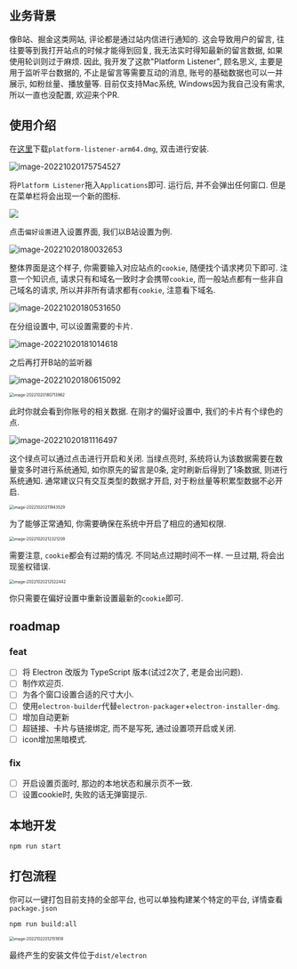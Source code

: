 ## 业务背景

像B站、掘金这类网站, 评论都是通过站内信进行通知的. 这会导致用户的留言, 往往要等到我打开站点的时候才能得到回复, 我无法实时得知最新的留言数据, 如果使用轮训则过于麻烦. 因此, 我开发了这款"Platform Listener", 顾名思义, 主要是用于监听平台数据的, 不止是留言等需要互动的消息, 账号的基础数据也可以一并展示, 如粉丝量、播放量等. 目前仅支持Mac系统, Windows因为我自己没有需求, 所以一直也没配置, 欢迎来个PR.

## 使用介绍

在[这里](https://github.com/Eve-Sama/platform-listener/releases)下载`platform-listener-arm64.dmg`, 双击进行安装.

![image-20221020175754527](https://eve-sama.oss-cn-shanghai.aliyuncs.com/blog/202210220052964.png)

将`Platform Listener`拖入`Applications`即可. 运行后, 并不会弹出任何窗口. 但是在菜单栏将会出现一个新的图标.

![](https://eve-sama.oss-cn-shanghai.aliyuncs.com/blog/202210220052979.png)

点击`偏好设置`进入设置界面, 我们以B站设置为例.

![image-20221020180032653](https://eve-sama.oss-cn-shanghai.aliyuncs.com/blog/202210220052063.png)

整体界面是这个样子, 你需要输入对应站点的`cookie`, 随便找个请求拷贝下即可. 注意一个知识点, 请求只有和域名一致时才会携带`cookie`, 而一般站点都有一些非自己域名的请求, 所以并非所有请求都有`cookie`, 注意看下域名.

![image-20221020180531650](https://eve-sama.oss-cn-shanghai.aliyuncs.com/blog/202210220052139.png)

在分组设置中, 可以设置需要的卡片.

![image-20221020181014618](https://eve-sama.oss-cn-shanghai.aliyuncs.com/blog/202210220052198.png)

之后再打开B站的监听器

![image-20221020180615092](https://eve-sama.oss-cn-shanghai.aliyuncs.com/blog/202210220052252.png)

<img src="https://eve-sama.oss-cn-shanghai.aliyuncs.com/blog/202210220052335.png" alt="image-20221020180713862" style="zoom:50%;" />

此时你就会看到你账号的相关数据. 在刚才的偏好设置中, 我们的卡片有个绿色的点.

![image-20221020181116497](https://eve-sama.oss-cn-shanghai.aliyuncs.com/blog/202210220052368.png)

这个绿点可以通过点击进行开启和关闭. 当绿点亮时, 系统将认为该数据需要在数量变多时进行系统通知, 如你原先的留言是0条, 定时刷新后得到了1条数据, 则进行系统通知. 通常建议只有交互类型的数据才开启, 对于粉丝量等积累型数据不必开启.

<img src="https://eve-sama.oss-cn-shanghai.aliyuncs.com/blog/202210220052435.png" alt="image-20221020211943529" style="zoom:50%;" />

为了能够正常通知, 你需要确保在系统中开启了相应的通知权限.

<img src="https://eve-sama.oss-cn-shanghai.aliyuncs.com/blog/202210220052603.png" alt="image-20221020212321209" style="zoom:50%;" />

需要注意, `cookie`都会有过期的情况. 不同站点过期时间不一样. 一旦过期, 将会出现鉴权错误.

<img src="https://eve-sama.oss-cn-shanghai.aliyuncs.com/blog/202210220052646.png" alt="image-20221020212522442" style="zoom:50%;" />

你只需要在偏好设置中重新设置最新的`cookie`即可. 

## roadmap

### feat

 - [ ] 将 Electron 改版为 TypeScript 版本(试过2次了, 老是会出问题).
 - [ ] 制作欢迎页.
 - [ ] 为各个窗口设置合适的尺寸大小.
 - [ ] 使用`electron-builder`代替`electron-packager`+`electron-installer-dmg`.
 - [ ] 增加自动更新
 - [ ] 超链接、卡片与链接绑定, 而不是写死, 通过设置项开启或关闭.
 - [ ] icon增加黑暗模式.
### fix

 - [ ] 开启设置页面时, 那边的本地状态和展示页不一致.
 - [ ] 设置cookie时, 失败的话无弹窗提示.
 
## 本地开发

```bash
npm run start
```

## 打包流程

你可以一键打包目前支持的全部平台, 也可以单独构建某个特定的平台, 详情查看`package.json`

```bash
npm run build:all
```

<img src="https://eve-sama.oss-cn-shanghai.aliyuncs.com/blog/202210220121857.png" alt="image-20221022012151818" style="zoom:50%;" />

最终产生的安装文件位于`dist/electron`

